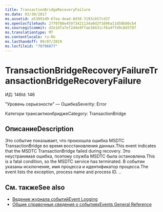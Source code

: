 ```yaml
---
title: TransactionBridgeRecoveryFailure
ms.date: 03/30/2017
ms.assetid: a53891d9-67ea-4ead-8d38-3193cb57cd37
ms.openlocfilehash: 27f0788e45973421134a0d2f1696a11d50b86cb4
ms.sourcegitcommit: d2e1dfa7ef2d4e9ffae3d431cf6a4ffd9c8d378f
ms.translationtype: MT
ms.contentlocale: ru-RU
ms.lasthandoff: 09/07/2019
ms.locfileid: "70796077"
---
```

# <a name="transactionbridgerecoveryfailure"></a><span data-ttu-id="c7682-102">TransactionBridgeRecoveryFailure</span><span class="sxs-lookup"><span data-stu-id="c7682-102">TransactionBridgeRecoveryFailure</span></span>
<span data-ttu-id="c7682-103">ИД: 146</span><span class="sxs-lookup"><span data-stu-id="c7682-103">Id: 146</span></span>  
  
 <span data-ttu-id="c7682-104">"Уровень серьезности" — Ошибка</span><span class="sxs-lookup"><span data-stu-id="c7682-104">Severity: Error</span></span>  
  
 <span data-ttu-id="c7682-105">Категори трансактионбридже</span><span class="sxs-lookup"><span data-stu-id="c7682-105">Category: TransactionBridge</span></span>  
  
## <a name="description"></a><span data-ttu-id="c7682-106">Описание</span><span class="sxs-lookup"><span data-stu-id="c7682-106">Description</span></span>  
 <span data-ttu-id="c7682-107">Это событие показывает, что произошла ошибка MSDTC TransactionBridge во время восстановления данных.</span><span class="sxs-lookup"><span data-stu-id="c7682-107">This event indicates that the MSDTC TransactionBridge failed during recovery.</span></span> <span data-ttu-id="c7682-108">Это неустранимая ошибка, поэтому служба MSDTC была остановлена.</span><span class="sxs-lookup"><span data-stu-id="c7682-108">This is a fatal condition, so the MSDTC service has terminated.</span></span> <span data-ttu-id="c7682-109">В событии указаны исключение, имя процесса и идентификатор процесса.</span><span class="sxs-lookup"><span data-stu-id="c7682-109">The event lists the exception, process name and process ID.</span></span> <span data-ttu-id="c7682-110">.</span><span class="sxs-lookup"><span data-stu-id="c7682-110">.</span></span>  
  
## <a name="see-also"></a><span data-ttu-id="c7682-111">См. также</span><span class="sxs-lookup"><span data-stu-id="c7682-111">See also</span></span>

- [<span data-ttu-id="c7682-112">Ведение журнала событий</span><span class="sxs-lookup"><span data-stu-id="c7682-112">Event Logging</span></span>](index.md)
- [<span data-ttu-id="c7682-113">Общие справочные сведения о событиях</span><span class="sxs-lookup"><span data-stu-id="c7682-113">Events General Reference</span></span>](events-general-reference.md)
